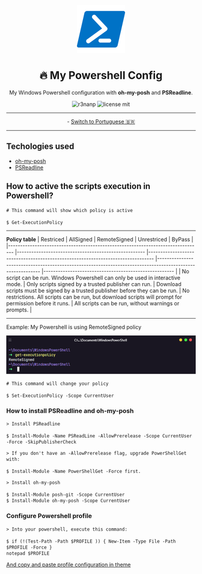 <div align="center">
<img src="./.github/powershell.png" />
</div>

<div align="center">

# 🔥 My Powershell Config

My Windows Powershell configuration with **oh-my-posh** and **PSReadline**.

</div>

<div align="center">

![r3nanp](https://img.shields.io/badge/r3nanp-my--powershell--config-blue?style=for-the-badge)
![license mit](https://img.shields.io/github/license/r3nanp/my-powershell-config?color=blue&label=LICENSE&logo=github&style=for-the-badge)

</div>

---

<div align="center">
  - <a href="./.github/README-pt.md">Switch to Portuguese 🇧🇷
  </a>
</div>

---
## Techologies used

- [oh-my-posh](https://github.com/JanDeDobbeleer/oh-my-posh)
- [PSReadline](https://github.com/PowerShell/PSReadLine)

## How to active the scripts execution in Powershell?

```
# This command will show which policy is active

$ Get-ExecutionPolicy
```
---

**Policy table**
| Restriced | AllSigned | RemoteSigned | Unrestriced | ByPass |
|-------------------------------------------------------------------------------- |----------------------------------------------------- |-------------------------------------------------------------------------------- |----------------------------------------------------------------------------------------------------------- |------------------------------------------------------ |
| No script can be run. Windows Powershell can only be used in interactive mode. | Only scripts signed by a trusted publisher can run. | Download scripts must be signed by a trusted publisher before they can be run. | No restrictions. All scripts can be run, but download scripts will prompt for permission before it runs. | All scripts can be run, without warnings or prompts. |

---

Example: My Powershell is using RemoteSigned policy

<img src="./.github/screenshot.png" alt="Hyper">

```
# This command will change your policy

$ Set-ExecutionPolicy -Scope CurrentUser
```

### How to install PSReadline and oh-my-posh

```
> Install PSReadline

$ Install-Module -Name PSReadLine -AllowPrerelease -Scope CurrentUser -Force -SkipPublisherCheck
```

```
> If you don't have an -AllowPrerelease flag, upgrade PowerShellGet with: 

$ Install-Module -Name PowerShellGet -Force first.
```

```
> Install oh-my-posh

$ Install-Module posh-git -Scope CurrentUser
$ Install-Module oh-my-posh -Scope CurrentUser
```

### Configure Powershell profile

```
> Into your powershell, execute this command:

$ if (!(Test-Path -Path $PROFILE )) { New-Item -Type File -Path $PROFILE -Force }
notepad $PROFILE 
```

<a href="/theme/profile.ps1"> And copy and paste profile configuration in theme</a>
